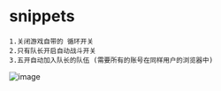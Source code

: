 # snippets
    1.关闭游戏自带的 循环开关
    2.只有队长开启自动战斗开关
    3.五开自动加入队长的队伍 (需要所有的账号在同样用户的浏览器中)
![image](https://cdn.jsdelivr.net/gh/whosphp/snippets/images/xx02.png)
